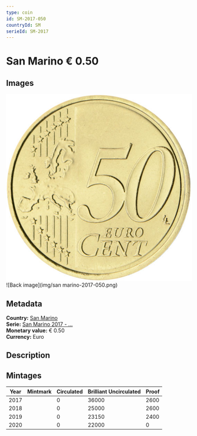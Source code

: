 ```yaml
---
type: coin
id: SM-2017-050
countryId: SM
serieId: SM-2017
---
```


# San Marino € 0.50

## Images

![Front image](../../../img/common-2007-050.png) ![Back image](img/san marino-2017-050.png)

## Metadata

**Country:** [San Marino](../index.md)\
**Serie:** [San Marino 2017 - ...](index.md)\
**Monetary value:** € 0.50\
**Currency:** Euro

## Description


## Mintages

| Year | Mintmark | Circulated | Brilliant Uncirculated | Proof |
| ---- | -------- | ---------- | ---------------------- | ----- |
| 2017 |  | 0| 36000 | 2600 |
| 2018 |  | 0| 25000 | 2600 |
| 2019 |  | 0| 23150 | 2400 |
| 2020 |  | 0| 22000 | 0 |
